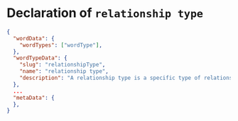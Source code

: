 # Declaration of `relationship type`

```json
{
  "wordData": {
    "wordTypes": ["wordType"],
  },
  "wordTypeData": {
    "slug": "relationshipType",
    "name": "relationship type",
    "description": "A relationship type is a specific type of relationship between two nodes in a graph.",
  },
  ...
  "metaData": {
  },
}
```
